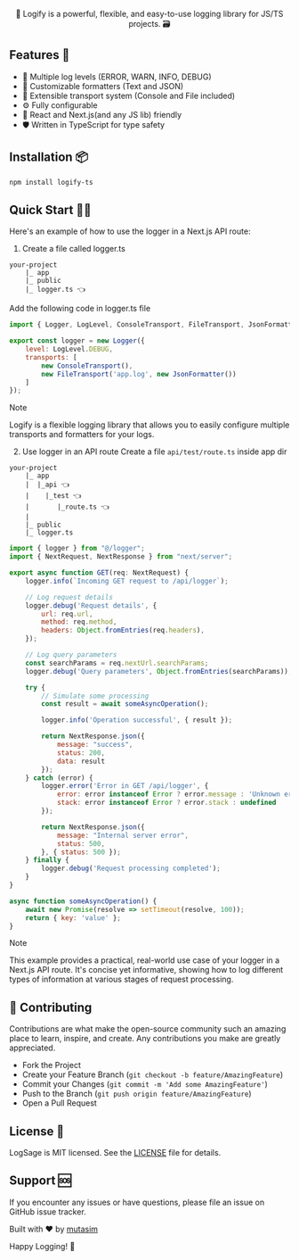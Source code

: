 <p align="center">
    📝 Logify is a powerful, flexible, and easy-to-use logging library for JS/TS projects. 🗃️
</p>

## Features 🚀

- 🔴 Multiple log levels (ERROR, WARN, INFO, DEBUG)
- 🎨 Customizable formatters (Text and JSON)
- 🔌 Extensible transport system (Console and File included)
- ⚙️ Fully configurable
- 📱 React and Next.js(and any JS lib) friendly
- 🛡️ Written in TypeScript for type safety

## Installation 📦

```bash
npm install logify-ts
```

## Quick Start 🏃‍♂️
Here's an example of how to use the logger in a Next.js API route:

1. Create a file called logger.ts
```
your-project
    |_ app 
    |_ public
    |_ logger.ts 👈
```

Add the following code in logger.ts file

```js
import { Logger, LogLevel, ConsoleTransport, FileTransport, JsonFormatter } from 'logify-ts';

export const logger = new Logger({
    level: LogLevel.DEBUG,
    transports: [
        new ConsoleTransport(),
        new FileTransport('app.log', new JsonFormatter())
    ]
});
```

> [!NOTE]
> Logify is a flexible logging library that allows you to easily configure multiple transports and formatters for your logs.

2. Use logger in an API route
Create a file `api/test/route.ts` inside app dir

```
your-project
    |_ app 
    |  |_api 👈
    |    |_test 👈
    |       |_route.ts 👈
    |
    |_ public
    |_ logger.ts 
```

```js
import { logger } from "@/logger";
import { NextRequest, NextResponse } from "next/server";

export async function GET(req: NextRequest) {
    logger.info(`Incoming GET request to /api/logger`);

    // Log request details
    logger.debug('Request details', {
        url: req.url,
        method: req.method,
        headers: Object.fromEntries(req.headers),
    });

    // Log query parameters
    const searchParams = req.nextUrl.searchParams;
    logger.debug('Query parameters', Object.fromEntries(searchParams));

    try {
        // Simulate some processing
        const result = await someAsyncOperation();

        logger.info('Operation successful', { result });

        return NextResponse.json({
            message: "success",
            status: 200,
            data: result
        });
    } catch (error) {
        logger.error('Error in GET /api/logger', {
            error: error instanceof Error ? error.message : 'Unknown error',
            stack: error instanceof Error ? error.stack : undefined
        });

        return NextResponse.json({
            message: "Internal server error",
            status: 500,
        }, { status: 500 });
    } finally {
        logger.debug('Request processing completed');
    }
}

async function someAsyncOperation() {
    await new Promise(resolve => setTimeout(resolve, 100));
    return { key: 'value' };
}
```

> [!NOTE]
> This example provides a practical, real-world use case of your logger in a Next.js API route. It's concise yet informative, showing how to log different types of information at various stages of request processing.


## 🤝 Contributing
Contributions are what make the open-source community such an amazing place to learn, inspire, and create. Any contributions you make are greatly appreciated.

- Fork the Project
- Create your Feature Branch (`git checkout -b feature/AmazingFeature`)
- Commit your Changes (`git commit -m 'Add some AmazingFeature'`)
- Push to the Branch (`git push origin feature/AmazingFeature`)
- Open a Pull Request


## License 📄
LogSage is MIT licensed. See the [LICENSE](./LICENSE) file for details.

## Support 🆘
If you encounter any issues or have questions, please file an issue on GitHub issue tracker.

Built with ❤️ by [mutasim](https://www.mutasim.top)

Happy Logging! 🎉